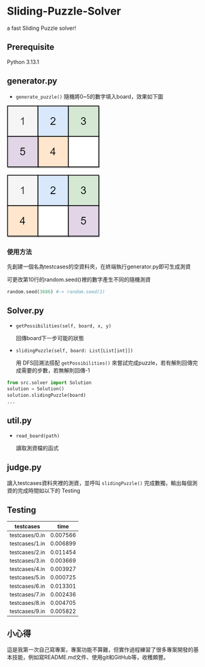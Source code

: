 # Sliding-Puzzle-Solver
a fast Sliding Puzzle solver!

## Prerequisite
Python 3.13.1

## generator.py
* `generate_puzzle()`
    隨機將0~5的數字填入board，效果如下圖

![image](Images/upload_7f21dfecd34c84120d4119dc617d05ea.png)

![image](Images/upload_11b36fc704f1ca14f87924b7f715a0b5.png)

### 使用方法

先創建一個名為testcases的空資料夾，在終端執行generator.py即可生成測資

可更改第10行的random.seed()裡的數字產生不同的隨機測資
```python
random.seed(3686) #-> random.seed(1)
```


## Solver.py
* `getPossibilities(self, board, x, y)` 

    回傳board下一步可能的狀態

* `slidingPuzzle(self, board: List[List[int]])` 

    用 DFS回溯法搭配 `getPossibilities()` 來嘗試完成puzzle，若有解則回傳完成需要的步數，若無解則回傳-1

``` python
from src.solver import Solution
solution = Solution()
solution.slidingPuzzle(board)
...
```
## util.py
* `read_board(path)`

    讀取測資檔的函式

## judge.py
讀入testcases資料夾裡的測資，並呼叫 `slidingPuzzle()` 完成數獨，輸出每個測資的完成時間如以下的 Testing

## Testing
|      testcases       |    time     |
|  ------------------  | ----------- |
|    testcases/0.in    |  0.007566   |
|    testcases/1.in    |  0.006899   |
|    testcases/2.in    |  0.011454   |
|    testcases/3.in    |  0.003669   |
|    testcases/4.in    |  0.003927   |
|    testcases/5.in    |  0.000725   |
|    testcases/6.in    |  0.013301   |
|    testcases/7.in    |  0.002436   |
|    testcases/8.in    |  0.004705   |
|    testcases/9.in    |  0.005822   |

## 小心得
這是我第一次自己寫專案，專案功能不算難，但實作過程練習了很多專案開發的基本技能，例如寫README.md文件、使用git和GitHub等，收穫頗豐。